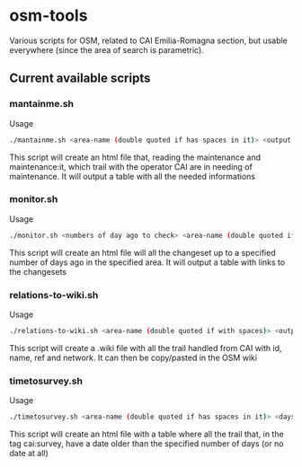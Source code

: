 # osm-tools
Various scripts for OSM, related to CAI Emilia-Romagna section, but usable everywhere (since the area of search is parametric).

## Current available scripts

### mantainme.sh
Usage

```bash
./mantainme.sh <area-name (double quoted if has spaces in it)> <output filename> <output file path> < --keep if you want to keep temp files, for debugging purpose>
```

This script will create an html file that, reading the maintenance and maintenance:it, which trail with the operator CAI
are in needing of maintenance. It will output a table with all the needed informations

### monitor.sh
Usage

```bash
./monitor.sh <numbers of day ago to check> <area-name (double quoted if has spaces in it)>
```

This script will create an html file will all the changeset up to a specified number of days ago in the specified area.
It will output a table with links to the changesets

### relations-to-wiki.sh
Usage

```bash
./relations-to-wiki.sh <area-name (double quoted if with spaces)> <output file path>
```

This script will create a .wiki file with all the trail handled from CAI with id, name, ref and network. It can then be
copy/pasted in the OSM wiki

### timetosurvey.sh
Usage

```bash
./timetosurvey.sh <area-name (double quoted if has spaces in it)> <days between surveys> <output filename> <output file path>
```

This script will create an html file with a table where all the trail that, in the tag cai:survey, have a date older than the
specified number of days (or no date at all) 
